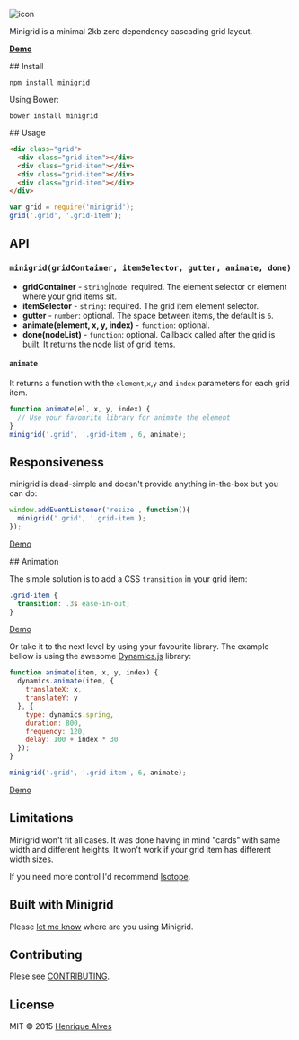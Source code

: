 ![icon](http://alves.im/minigrid/assets/favicon-32x32.png)

Minigrid is a minimal 2kb zero dependency cascading grid layout.

**[Demo](http://alves.im/minigrid/)**

## Install

`npm install minigrid`

Using Bower:

`bower install minigrid`

## Usage

```html
<div class="grid">
  <div class="grid-item"></div>
  <div class="grid-item"></div>
  <div class="grid-item"></div>
  <div class="grid-item"></div>
</div>
```

```js
var grid = require('minigrid');
grid('.grid', '.grid-item');
```

## API

### `minigrid(gridContainer, itemSelector, gutter, animate, done)`

- **gridContainer** - `string`|`node`: required. The element selector or element where your grid items sit.
- **itemSelector** - `string`: required. The grid item element selector.
- **gutter** - `number`: optional. The space between items, the default is `6`.
- **animate(element, x, y, index)** - `function`: optional.
- **done(nodeList)** - `function`: optional. Callback called after the grid is built. It returns the node list of grid items.

#### `animate`

It returns a function with the `element`,`x`,`y` and `index` parameters for each grid item.

```js
function animate(el, x, y, index) {
  // Use your favourite library for animate the element
}
minigrid('.grid', '.grid-item', 6, animate);
```

## Responsiveness

minigrid is dead-simple and doesn't provide anything in-the-box but you can do:

```js
window.addEventListener('resize', function(){
  minigrid('.grid', '.grid-item');
});
```

[Demo](http://output.jsbin.com/maroda/9/)

## Animation

The simple solution is to add a CSS `transition` in your grid item:

```css
.grid-item {
  transition: .3s ease-in-out;
}
```

[Demo](http://output.jsbin.com/maroda/10/)

Or take it to the next level by using your favourite library. The example bellow is using the awesome [Dynamics.js](http://dynamicsjs.com) library:

```js
function animate(item, x, y, index) {
  dynamics.animate(item, {
    translateX: x,
    translateY: y
  }, {
    type: dynamics.spring,
    duration: 800,
    frequency: 120,
    delay: 100 + index * 30
  });
}

minigrid('.grid', '.grid-item', 6, animate);
```
[Demo](http://output.jsbin.com/maroda/11/)

## Limitations

Minigrid won't fit all cases. It was done having in mind "cards" with same width and different heights. It won't work if your grid item has different width sizes.

If you need more control I'd recommend [Isotope](http://isotope.metafizzy.co).

## Built with Minigrid

Please [let me know](https://twitter.com/healves82) where are you using Minigrid.

## Contributing

Plese see [CONTRIBUTING](CONTRIBUTING.md).

## License

MIT &copy; 2015 [Henrique Alves](http://alves.im)
